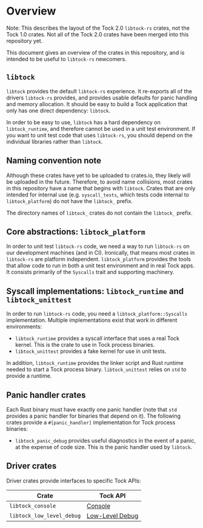Overview
======

Note: This describes the layout of the Tock 2.0 `libtock-rs` crates, not the
Tock 1.0 crates. Not all of the Tock 2.0 crates have been merged into this
repository yet.

This document gives an overview of the crates in this repository, and is
intended to be useful to `libtock-rs` newcomers.

## `libtock`

`libtock` provides the default `libtock-rs` experience. It re-exports all of the
drivers `libtock-rs` provides, and provides usable defaults for panic handling
and memory allocation. It should be easy to build a Tock application that only
has one direct dependency: `libtock`.

In order to be easy to use, `libtock` has a hard dependency on
`libtock_runtime`, and therefore cannot be used in a unit test environment. If
you want to unit test code that uses `libtock-rs`, you should depend on the
individual libraries rather than `libtock`.

## Naming convention note

Although these crates have yet to be uploaded to crates.io, they likely will be
uploaded in the future. Therefore, to avoid name collisions, most crates in this
repository have a name that begins with `libtock`. Crates that are only intended
for internal use (e.g. `syscall_tests`, which tests code internal to
`libtock_platform`) do not have the `libtock_` prefix.

The directory names of `libtock_` crates do not contain the `libtock_` prefix.

## Core abstractions: `libtock_platform`

In order to unit test `libtock-rs` code, we need a way to run `libtock-rs` on
our development machines (and in CI). Ironically, that means most crates in
`libtock-rs` are platform independent. `libtock_platform` provides the tools
that allow code to run in both a unit test environment and in real Tock apps. It
consists primarily of the `Syscalls` trait and supporting machinery.

## Syscall implementations: `libtock_runtime` and `libtock_unittest`

In order to run `libtock-rs` code, you need a `libtock_platform::Syscalls`
implementation. Multiple implementations exist that work in different
environments:

* `libtock_runtime` provides a syscall interface that uses a real Tock kernel.
  This is the crate to use in Tock process binaries.
* `libtock_unittest` provides a fake kernel for use in unit tests.

In addition, `libtock_runtime` provides the linker script and Rust runtime
needed to start a Tock process binary. `libtock_unittest` relies on `std` to
provide a runtime.

## Panic handler crates

Each Rust binary must have exactly one panic handler (note that `std` provides a
panic handler for binaries that depend on it). The following crates provide a
`#[panic_handler]` implementation for Tock process binaries:

* `libtock_panic_debug` provides useful diagnostics in the event of a panic, at
  the expense of code size. This is the panic handler used by `libtock`.

## Driver crates

Driver crates provide interfaces to specific Tock APIs:

| Crate                   | Tock API        |
|-------------------------|-----------------|
|`libtock_console`        |[Console]        |
|`libtock_low_level_debug`|[Low-Level Debug]|

[Console]: https://github.com/tock/tock/blob/master/doc/syscalls/00001_console.md
[Low-Level Debug]: https://github.com/tock/tock/blob/master/doc/syscalls/00008_low_level_debug.md
